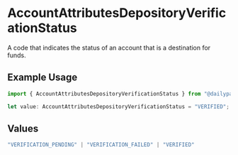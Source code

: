 # AccountAttributesDepositoryVerificationStatus

A code that indicates the status of an account that is a destination for funds.

## Example Usage

```typescript
import { AccountAttributesDepositoryVerificationStatus } from "@dailypay/sdk-typescript/models";

let value: AccountAttributesDepositoryVerificationStatus = "VERIFIED";
```

## Values

```typescript
"VERIFICATION_PENDING" | "VERIFICATION_FAILED" | "VERIFIED"
```